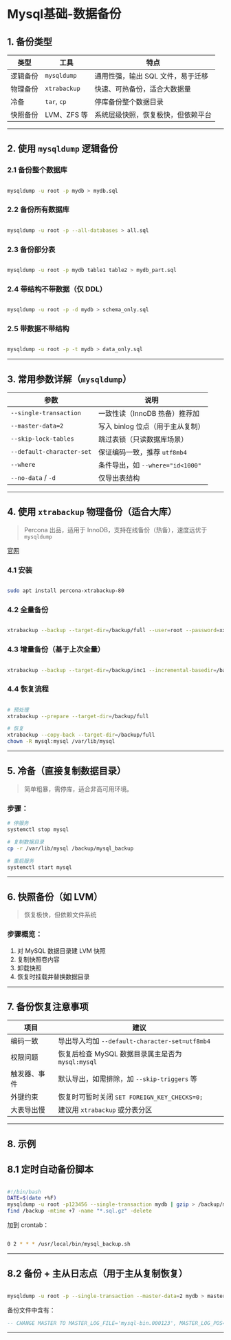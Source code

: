 # Mysql基础-数据备份


## 1. 备份类型

| 类型     | 工具            | 特点                                     |
|----------|------------------|------------------------------------------|
| 逻辑备份 | `mysqldump`      | 通用性强，输出 SQL 文件，易于迁移         |
| 物理备份 | `xtrabackup`     | 快速、可热备份，适合大数据量              |
| 冷备     | `tar`, `cp`      | 停库备份整个数据目录                     |
| 快照备份 | LVM、ZFS 等       | 系统层级快照，恢复极快，但依赖平台         |

---

## 2. 使用 `mysqldump` 逻辑备份

### 2.1 备份整个数据库

```bash

mysqldump -u root -p mydb > mydb.sql
```

### 2.2 备份所有数据库

```bash

mysqldump -u root -p --all-databases > all.sql
```

### 2.3 备份部分表

```bash

mysqldump -u root -p mydb table1 table2 > mydb_part.sql
```

### 2.4 带结构不带数据（仅 DDL）

```bash

mysqldump -u root -p -d mydb > schema_only.sql
```

### 2.5 带数据不带结构

```bash

mysqldump -u root -p -t mydb > data_only.sql
```

---

## 3. 常用参数详解（`mysqldump`）

| 参数                       | 说明                                     |
|----------------------------|------------------------------------------|
| `--single-transaction`     | 一致性读（InnoDB 热备）推荐加             |
| `--master-data=2`          | 写入 binlog 位点（用于主从复制）          |
| `--skip-lock-tables`       | 跳过表锁（只读数据库场景）                |
| `--default-character-set`  | 保证编码一致，推荐 `utf8mb4`              |
| `--where`                  | 条件导出，如 `--where="id<1000"`         |
| `--no-data` / `-d`         | 仅导出表结构                              |

---

## 4. 使用 `xtrabackup` 物理备份（适合大库）

> Percona 出品，适用于 InnoDB，支持在线备份（热备），速度远优于 `mysqldump`

[官网](https://www.percona.com/mysql/software/percona-xtrabackup)

### 4.1 安装

```bash

sudo apt install percona-xtrabackup-80
```

### 4.2 全量备份

```bash

xtrabackup --backup --target-dir=/backup/full --user=root --password=xxxx
```

### 4.3 增量备份（基于上次全量）

```bash

xtrabackup --backup --target-dir=/backup/inc1 --incremental-basedir=/backup/full --user=root --password=xxx
```

### 4.4 恢复流程

```bash

# 预处理
xtrabackup --prepare --target-dir=/backup/full

# 恢复
xtrabackup --copy-back --target-dir=/backup/full
chown -R mysql:mysql /var/lib/mysql
```

---

## 5. 冷备（直接复制数据目录）

> 简单粗暴，需停库，适合非高可用环境。

### 步骤：

```bash
# 停服务
systemctl stop mysql

# 复制数据目录
cp -r /var/lib/mysql /backup/mysql_backup

# 重启服务
systemctl start mysql
```

---

## 6. 快照备份（如 LVM）

> 恢复极快，但依赖文件系统

### 步骤概览：

1. 对 MySQL 数据目录建 LVM 快照
2. 复制快照卷内容
3. 卸载快照
4. 恢复时挂载并替换数据目录

---



## 7. 备份恢复注意事项

| 项目         | 建议                                               |
|--------------|----------------------------------------------------|
| 编码一致     | 导出导入均加 `--default-character-set=utf8mb4`    |
| 权限问题     | 恢复后检查 MySQL 数据目录属主是否为 `mysql:mysql` |
| 触发器、事件 | 默认导出，如需排除，加 `--skip-triggers` 等       |
| 外键约束     | 恢复时可暂时关闭 `SET FOREIGN_KEY_CHECKS=0;`      |
| 大表导出慢   | 建议用 `xtrabackup` 或分表分区                    |

---

## 8. 示例

## 8.1 定时自动备份脚本

```bash

#!/bin/bash
DATE=$(date +%F)
mysqldump -u root -p123456 --single-transaction mydb | gzip > /backup/mydb_$DATE.sql.gz
find /backup -mtime +7 -name "*.sql.gz" -delete
```

加到 crontab：

```bash

0 2 * * * /usr/local/bin/mysql_backup.sh
```

---

## 8.2 备份 + 主从日志点（用于主从复制恢复）

```bash

mysqldump -u root -p --single-transaction --master-data=2 mydb > master.sql
```

备份文件中含有：

```sql
-- CHANGE MASTER TO MASTER_LOG_FILE='mysql-bin.000123', MASTER_LOG_POS=45678;
```

---


